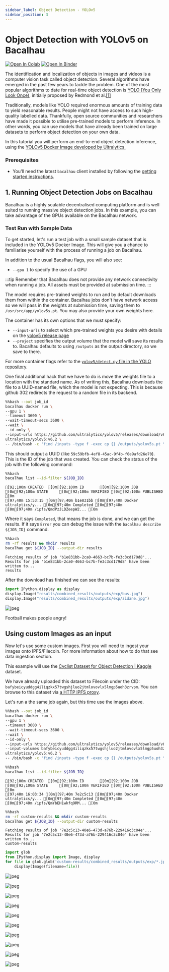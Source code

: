 ```yaml
---
sidebar_label: Object Detection - YOLOv5
sidebar_position: 3
---
```

# Object Detection with YOLOv5 on Bacalhau

[![Open In Colab](https://colab.research.google.com/assets/colab-badge.svg)](https://colab.research.google.com/github/bacalhau-project/examples/blob/main/model-inference/object-detection-yolo5/index.ipynb)
[![Open In Binder](https://mybinder.org/badge.svg)](https://mybinder.org/v2/gh/bacalhau-project/examples/HEAD?labpath=model-inference/object-detection-yolo5/index.ipynb)

The identification and localization of objects in images and videos is a computer vision task called object detection. Several algorithms have emerged in the past few years to tackle the problem. One of the most popular algorithms to date for real-time object detection is [YOLO (You Only Look Once)](https://towardsdatascience.com/yolo-you-only-look-once-real-time-object-detection-explained-492dc9230006), initially proposed by Redmond et al.[[1]](https://arxiv.org/abs/1506.02640)

Traditionally, models like YOLO required enormous amounts of training data to yield reasonable results. People might not have access to such high-quality labelled data. Thankfully, open source communities and researchers have made it possible to utilise pre-trained models to perform inference. In other words, you can use models that have already been trained on large datasets to perform object detection on your own data.

In this tutorial you will perform an end-to-end object detection inference, using the [YOLOv5 Docker Image developed by Ultralytics.](https://github.com/ultralytics/yolov5/wiki/Docker-Quickstart)

### Prerequisites

* You'll need the latest `bacalhau` client installed by following the [getting started instructions](../../../getting-started/installation).

## 1. Running Object Detection Jobs on Bacalhau

Bacalhau is a highly scalable decentralised computing platform and is well suited to running massive object detection jobs. In this example, you can take advantage of the GPUs available on the Bacalhau network.

### Test Run with Sample Data

To get started, let's run a test job with a small sample dataset that is included in the YOLOv5 Docker Image. This will give you a chance to familiarise yourself with the process of running a job on Bacalhau.


In addition to the usual Bacalhau flags, you will also see:

* `--gpu 1` to specify the use of a GPU

:::tip
Remember that Bacalhau does not provide any network connectivity when running a job. All assets must be provided at submission time.
:::

The model requires pre-trained weights to run and by default downloads them from within the container. Bacalhau jobs don't have network access so we will pass in the weights at submission time, saving them to `/usr/src/app/yolov5s.pt`. You may also provide your own weights here.

The container has its own options that we must specify:

* `--input-urls` to select which pre-trained weights you desire with details on the [yolov5 release page](https://github.com/ultralytics/yolov5/releases)
* `--project` specifies the output volume that the model will save its results to. Bacalhau defaults to using `/outputs` as the output directory, so we save to there.

For more container flags refer to the [`yolov5/detect.py` file in the YOLO repository](https://github.com/ultralytics/yolov5/blob/master/detect.py#L3-#L25).

One final additional hack that we have to do is move the weights file to a location with the standard name. As of writing this, Bacalhau downloads the file to a UUID-named file, which the model is not expecting. This is because github 302 redirects the request to a random file in its backend.


```bash
%%bash --out job_id
bacalhau docker run \
--gpu 1 \
--timeout 3600 \
--wait-timeout-secs 3600 \
--wait \
--id-only \
--input-urls https://github.com/ultralytics/yolov5/releases/download/v6.2/yolov5s.pt \
ultralytics/yolov5:v6.2 \
-- /bin/bash -c 'find /inputs -type f -exec cp {} /outputs/yolov5s.pt \; ; python detect.py --weights /outputs/yolov5s.pt --source $(pwd)/data/images --project /outputs'
```


This should output a UUID (like `59c59bfb-4ef8-45ac-9f4b-f0e9afd26e70`). This is the ID of the job that was created. You can check the status of the job with the following command:



```bash
%%bash
bacalhau list --id-filter ${JOB_ID}
```

    [92;100m CREATED  [0m[92;100m ID       [0m[92;100m JOB                     [0m[92;100m STATE     [0m[92;100m VERIFIED [0m[92;100m PUBLISHED               [0m
    [97;40m 15:53:15 [0m[97;40m b1e831bb [0m[97;40m Docker ultralytics/y... [0m[97;40m Completed [0m[97;40m          [0m[97;40m /ipfs/QmdPzJLDZeepW2... [0m



Where it says `Completed`, that means the job is done, and we can get the results. If it says `Error` you can debug the issue with the `bacalhau describe ${JOB_ID}` command.


```bash
%%bash
rm -rf results && mkdir results
bacalhau get ${JOB_ID} --output-dir results
```

    Fetching results of job 'b1e831bb-2ca0-4663-bc7b-fe3c3cd179d8'...
    Results for job 'b1e831bb-2ca0-4663-bc7b-fe3c3cd179d8' have been written to...
    results


After the download has finished we can see the results:


```python
import IPython.display as display
display.Image("results/combined_results/outputs/exp/bus.jpg")
display.Image("results/combined_results/outputs/exp/zidane.jpg")
```




    
![jpeg](index_files/index_9_0.jpg)
    



Football makes people angry!

## Using custom Images as an input

Now let's use some custom images. First you will need to ingest your images onto IPFS/Filecoin. For more information about how to do that see data ingestion section.

This example will use the [Cyclist Dataset for Object Detection | Kaggle](https://www.kaggle.com/datasets/f445f341fc5e3ab58757efa983a38d6dc709de82abd1444c8817785ecd42a1ac) dataset.

We have already uploaded this dataset to Filecoin under the CID: `bafybeicyuddgg4iliqzkx57twgshjluo2jtmlovovlx5lmgp5uoh3zrvpm`. You can browse to this dataset via [a HTTP IPFS proxy](https://w3s.link/ipfs/bafybeicyuddgg4iliqzkx57twgshjluo2jtmlovovlx5lmgp5uoh3zrvpm).

Let's run a the same job again, but this time use the images above.


```bash
%%bash --out job_id
bacalhau docker run \
--gpu 1 \
--timeout 3600 \
--wait-timeout-secs 3600 \
--wait \
--id-only \
--input-urls https://github.com/ultralytics/yolov5/releases/download/v6.2/yolov5s.pt \
--input-volumes bafybeicyuddgg4iliqzkx57twgshjluo2jtmlovovlx5lmgp5uoh3zrvpm:/datasets \
ultralytics/yolov5:v6.2 \
-- /bin/bash -c 'find /inputs -type f -exec cp {} /outputs/yolov5s.pt \; ; python detect.py --weights /outputs/yolov5s.pt --source /datasets --project /outputs'
```


```bash
%%bash
bacalhau list --id-filter ${JOB_ID}
```

    [92;100m CREATED  [0m[92;100m ID       [0m[92;100m JOB                     [0m[92;100m STATE     [0m[92;100m VERIFIED [0m[92;100m PUBLISHED               [0m
    [97;40m 16:03:34 [0m[97;40m 7e2c5c13 [0m[97;40m Docker ultralytics/y... [0m[97;40m Completed [0m[97;40m          [0m[97;40m /ipfs/QmYbEH1wkfq9RM... [0m



```bash
%%bash
rm -rf custom-results && mkdir custom-results
bacalhau get ${JOB_ID} --output-dir custom-results
```

    Fetching results of job '7e2c5c13-40e6-473d-a76b-229416c3c04e'...
    Results for job '7e2c5c13-40e6-473d-a76b-229416c3c04e' have been written to...
    custom-results



```python
import glob
from IPython.display import Image, display
for file in glob.glob('custom-results/combined_results/outputs/exp/*.jpg'):
    display(Image(filename=file))
```


    
![jpeg](index_files/index_15_0.jpg)
    



    
![jpeg](index_files/index_15_1.jpg)
    



    
![jpeg](index_files/index_15_2.jpg)
    



    
![jpeg](index_files/index_15_3.jpg)
    



    
![jpeg](index_files/index_15_4.jpg)
    



    
![jpeg](index_files/index_15_5.jpg)
    



    
![jpeg](index_files/index_15_6.jpg)
    



    
![jpeg](index_files/index_15_7.jpg)
    



    
![jpeg](index_files/index_15_8.jpg)
    



    
![jpeg](index_files/index_15_9.jpg)
    

